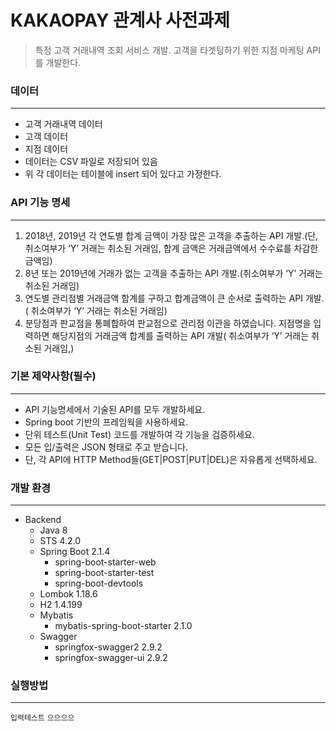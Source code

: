 # KAKAOPAY 관계사 사전과제

> 특정 고객 거래내역 조회 서비스 개발. 고객을 타겟팅하기 위한 지점 마케팅 API를 개발한다.

### 데이터 
___
* 고객 거래내역 데이터
* 고객 데이터
* 지점 데이터
* 데이터는 CSV 파일로 저장되어 있음
* 위 각 데이터는 테이블에 insert 되어 있다고 가정한다.

### API 기능 명세
___
1. 2018년, 2019년 각 연도별 합계 금액이 가장 많은 고객을 추출하는 API 개발.(단, 취소여부가 ‘Y’ 거래는 취소된 거래임, 합계 금액은 거래금액에서 수수료를 차감한 금액임)
2. 8년 또는 2019년에 거래가 없는 고객을 추출하는 API 개발.(취소여부가 ‘Y’ 거래는 취소된 거래임)
3. 연도별 관리점별 거래금액 합계를 구하고 합계금액이 큰 순서로 출력하는 API 개발.( 취소여부가 ‘Y’ 거래는 취소된 거래임)
4. 분당점과 판교점을 통폐합하여 판교점으로 관리점 이관을 하였습니다. 지점명을 입력하면 해당지점의 거래금액 합계를 출력하는 API 개발( 취소여부가 ‘Y’ 거래는 취소된 거래임,)

### 기본 제약사항(필수)
___
* API 기능명세에서 기술된 API를 모두 개발하세요.
* Spring boot 기반의 프레임웍을 사용하세요.
* 단위 테스트(Unit Test) 코드를 개발하여 각 기능을 검증하세요.
* 모든 입/출력은 JSON 형태로 주고 받습니다.
* 단, 각 API에 HTTP Method들(GET|POST|PUT|DEL)은 자유롭게 선택하세요.

### 개발 환경
___
* Backend
  * Java 8
  * STS 4.2.0
  * Spring Boot 2.1.4
    * spring-boot-starter-web
    * spring-boot-starter-test
    * spring-boot-devtools
  * Lombok 1.18.6
  * H2 1.4.199
  * Mybatis
    * mybatis-spring-boot-starter 2.1.0
  * Swagger
    * springfox-swagger2 2.9.2
    * springfox-swagger-ui 2.9.2
    
### 실행방법
___
`입력테스트`
```으으으으```
  
  
